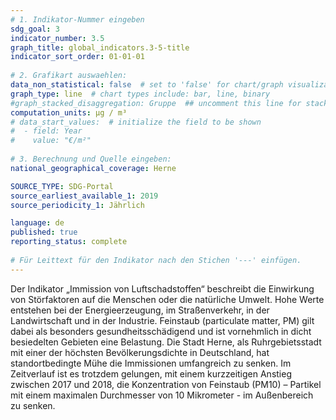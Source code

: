 ```yaml
---
# 1. Indikator-Nummer eingeben 
sdg_goal: 3 
indicator_number: 3.5
graph_title: global_indicators.3-5-title
indicator_sort_order: 01-01-01
 
# 2. Grafikart auswaehlen: 
data_non_statistical: false  # set to 'false' for chart/graph visualization 
graph_type: line  # chart types include: bar, line, binary 
#graph_stacked_disaggregation: Gruppe  ## uncomment this line for stacked bars. eplace 'Geschlecht' with the field of aggregation. 
computation_units: µg / m³
# data_start_values:  # initialize the field to be shown  
#  - field: Year
#    value: "€/m²"
 
# 3. Berechnung und Quelle eingeben: 
national_geographical_coverage: Herne

SOURCE_TYPE: SDG-Portal
source_earliest_available_1: 2019
source_periodicity_1: Jährlich

language: de   
published: true 
reporting_status: complete
 
# Für Leittext für den Indikator nach den Stichen '---' einfügen. 
---
```

Der Indikator „Immission von Luftschadstoffen“ beschreibt die Einwirkung von Störfaktoren auf die Menschen oder die natürliche Umwelt. Hohe Werte entstehen bei der Energieerzeugung, im Straßenverkehr, in der Landwirtschaft und in der Industrie. Feinstaub (particulate matter, PM) gilt dabei als besonders gesundheitsschädigend und ist vornehmlich in dicht besiedelten Gebieten eine Belastung. Die Stadt Herne, als Ruhrgebietsstadt mit einer der höchsten Bevölkerungsdichte in Deutschland, hat standortbedingte Mühe die Immissionen umfangreich zu senken. Im Zeitverlauf ist es trotzdem gelungen, mit einem kurzzeitigen Anstieg zwischen 2017 und 2018, die Konzentration von Feinstaub (PM10) – Partikel mit einem maximalen Durchmesser von 10 Mikrometer - im Außenbereich zu senken. <br>
